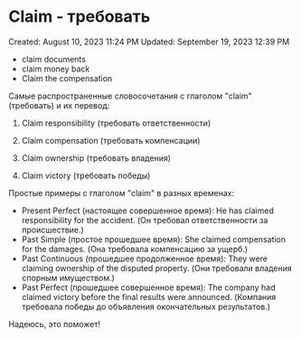 # Claim - требовать

Created: August 10, 2023 11:24 PM
Updated: September 19, 2023 12:39 PM

- claim documents
- claim money back
- Claim the compensation

Самые распространенные словосочетания с глаголом "claim" (требовать) и их перевод:

1. Claim responsibility (требовать ответственности)

1. Claim compensation (требовать компенсации)

1. Claim ownership (требовать владения)

1. Claim victory (требовать победы)

Простые примеры с глаголом "claim" в разных временах:

- Present Perfect (настоящее совершенное время): He has claimed responsibility for the accident. (Он требовал ответственности за происшествие.)
- Past Simple (простое прошедшее время): She claimed compensation for the damages. (Она требовала компенсацию за ущерб.)
- Past Continuous (прошедшее продолженное время): They were claiming ownership of the disputed property. (Они требовали владения спорным имуществом.)
- Past Perfect (прошедшее совершенное время): The company had claimed victory before the final results were announced. (Компания требовала победы до объявления окончательных результатов.)

Надеюсь, это поможет!